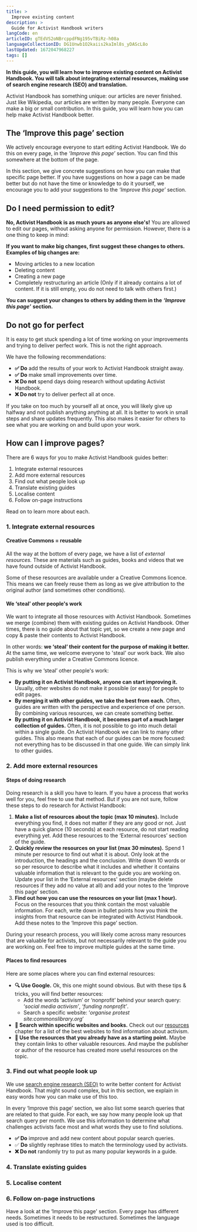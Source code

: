 ```yaml
---
title: >
  Improve existing content
description: >
  Guide for Activist Handbook writers
langCode: en
articleID: gTEdVS2oNBrcppdFNg195vTBiRz-h08a
languageCollectionID: DG1Unwb1O2kaiis2kaIml8s_yDAScL8o
lastUpdated: 1672047968227
tags: []
---
```


**In this guide, you will learn how to improve existing content on Activist Handbook. You will talk about integrating external resources, making use of search engine research (SEO) and translation.**

Activist Handbook has something unique: our articles are never finished. Just like Wikipedia, our articles are written by many people. Everyone can make a big or small contribution. In this guide, you will learn how you can help make Activist Handbook better.

## The ‘Improve this page’ section

We actively encourage everyone to start editing Activist Handbook. We do this on every page, in the _‘Improve this page’_ section. You can find this somewhere at the bottom of the page.

In this section, we give concrete suggestions on how you can make that specific page better. If you have suggestions on how a page can be made better but do not have the time or knowledge to do it yourself, we encourage you to add your suggestions to the _‘Improve this page’_ section.

## Do I need permission to edit?

**No, Activist Handbook is as much yours as anyone else's!** You are allowed to edit our pages, without asking anyone for permission. However, there is a one thing to keep in mind:

**If you want to make big changes, first suggest these changes to others. Examples of big changes are:**

-   Moving articles to a new location
-   Deleting content
-   Creating a new page
-   Completely restructuring an article (Only if it already contains a lot of content. If it is still empty, you do not need to talk with others first.)

**You can suggest your changes to others by adding them in the** _**‘Improve this page’**_ **section.**

## Do not go for perfect

It is easy to get stuck spending a lot of time working on your improvements and trying to deliver perfect work. This is not the right approach.

We have the following recommendations:

-   **✅ Do** add the results of your work to Activist Handbook straight away.
-   **✅ Do** make small improvements over time.
-   **❌ Do not** spend days doing research without updating Activist Handbook.
-   **❌ Do not** try to deliver perfect all at once.

If you take on too much by yourself all at once, you will likely give up halfway and not publish anything anything at all. It is better to work in small steps and share updates frequently. This also makes it easier for others to see what you are working on and build upon your work.

## How can I improve pages?

There are 6 ways for you to make Activist Handbook guides better:

1.  Integrate external resources
2.  Add more external resources
3.  Find out what people look up
4.  Translate existing guides
5.  Localise content
6.  Follow on-page instructions

Read on to learn more about each.

### 1\. Integrate external resources

#### Creative Commons = reusable

All the way at the bottom of every page, we have a list of _external resources._ These are materials such as guides, books and videos that we have found outside of Activist Handbook.

Some of these resources are available under a Creative Commons licence. This means we can freely reuse them as long as we give attribution to the original author (and sometimes other conditions).

#### We ‘steal’ other people's work

We want to integrate all those resources with Activist Handbook. Sometimes we merge (combine) them with existing guides on Activist Handbook. Other times, there is no guide about that topic yet, so we create a new page and copy & paste their contents to Activist Handbook.

In other words: **we ‘steal’ their content for the purpose of making it better.** At the same time, we welcome everyone to 'steal' our work back. We also publish everything under a Creative Commons licence.

This is why we ‘steal’ other people's work:

-   **By putting it on Activist Handbook, anyone can start improving it.** Usually, other websites do not make it possible (or easy) for people to edit pages.
-   **By merging it with other guides, we take the best from each.** Often, guides are written with the perspective and experience of one person. By combining various resources, we can create something better.
-   **By putting it on Activist Handbook, it becomes part of a much larger collection of guides.** Often, it is not possible to go into much detail within a single guide. On Activist Handbook we can link to many other guides. This also means that each of our guides can be more focused: not everything has to be discussed in that one guide. We can simply link to other guides.

### 2\. Add more external resources

#### Steps of doing research

Doing research is a skill you have to learn. If you have a process that works well for you, feel free to use that method. But if you are not sure, follow these steps to do research for Activist Handbook:

1.  **Make a list of resources about the topic (max 10 minutes).** Include everything you find, it does not matter if they are any good or not. Just have a quick glance (10 seconds) at each resource, do not start reading everything yet. Add these resources to the ‘External resources’ section of the guide.
2.  **Quickly review the resources on your list (max 30 minutes).** Spend 1 minute per resource to find out what it is about. Only look at the introduction, the headings and the conclusion. Write down 10 words or so per resource to describe what it includes and whether it contains valuable information that is relevant to the guide you are working on. Update your list in the ‘External resources' section (maybe delete resources if they add no value at all) and add your notes to the ‘Improve this page’ section.
3.  **Find out how you can use the resources on your list (max 1 hour).** Focus on the resources that you think contain the most valuable information. For each, write down in bullet points how you think the insights from that resource can be integrated with Activist Handbook. Add these notes to the ‘Improve this page’ section.

During your research process, you will likely come across many resources that are valuable for activists, but not necessarily relevant to the guide you are working on. Feel free to improve multiple guides at the same time.

#### Places to find resources

Here are some places where you can find external resources:

-   **🔍 Use Google.** Ok, this one might sound obvious. But with these tips & tricks, you will find better resources:
    -   Add the words ‘activism’ or ‘nonprofit’ behind your search query: ‘_social media activism’_, _‘funding nonprofit’_.
    -   Search a specific website: ‘_organise protest site:commonslibrary.org_’
-   **🔗 Search within specific websites and books.** Check out our [resources](/resources) chapter for a list of the best websites to find information about activism.
-   **👀 Use the resources that you already have as a starting point.** Maybe they contain links to other valuable resources. And maybe the publisher or author of the resource has created more useful resources on the topic.

### 3\. Find out what people look up

We use [search engine research (SEO)](/tools/seo) to write better content for Activist Handbook. That might sound complex, but in this section, we explain in easy words how you can make use of this too.

In every ‘Improve this page’ section, we also list some search queries that are related to that guide. For each, we say how many people look up that search query per month. We use this information to determine what challenges activists face most and what words they use to find solutions.

-   **✅ Do** improve and add new content about popular search queries.
-   ✅ **Do** slightly rephrase titles to match the terminology used by activists.
-   **❌ Do not** randomly try to put as many popular keywords in a guide.

### 4\. Translate existing guides

### 5\. Localise content

### 6\. Follow on-page instructions

Have a look at the ‘Improve this page' section. Every page has different needs. Sometimes it needs to be restructured. Sometimes the language used is too difficult.